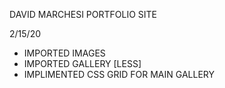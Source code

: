 DAVID MARCHESI PORTFOLIO SITE

2/15/20
- IMPORTED IMAGES
- IMPORTED GALLERY [LESS]
- IMPLIMENTED CSS GRID FOR MAIN GALLERY